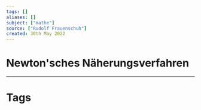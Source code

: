 ```yaml
---
tags: []
aliases: []
subject: ["mathe"]
source: ["Rudolf Frauenschuh"]
created: 30th May 2022
---
```


# Newton'sches Näherungsverfahren

---
# Tags
